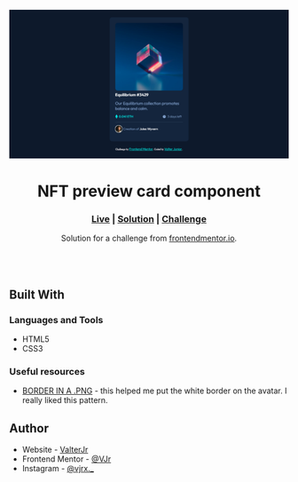 <img src="./screenshots/screenshot.png"></img>

<h1 align="center">NFT preview card component</h1>

<div align="center">
    <h3>
        <a href="https://junior2105.github.io/NTFCard-FRONTEND/" target="_blank">Live</a>
        <span> | </span>
        <a href="https://www.frontendmentor.io/solutions/ntf-by-vjrx-IJLHnHnQj" target="_blank">Solution</a>
        <span> | </span>
        <a href="https://www.frontendmentor.io/challenges/nft-preview-card-component-SbdUL_w0U" target="_blank">Challenge</a>
    </h3>
</div>

<div align="center">
   Solution for a challenge from  <a href="https://www.frontendmentor.io/" target="_blank">frontendmentor.io</a>.
</div>
<br><br><br>

## Built With

### Languages and Tools

- HTML5
- CSS3

### Useful resources

- [BORDER IN A .PNG](https://stackoverflow.com/questions/12690444/css-border-on-png-image-with-transparent-parts) - this helped me put the white border on the avatar. I really liked this pattern.

## Author

- Website - [ValterJr](https://github.com/junior2105/)
- Frontend Mentor - [@VJr](https://www.frontendmentor.io/profile/junior2105)
- Instagram - [@vjrx._](https://www.instagram.com/vjrx._/)
